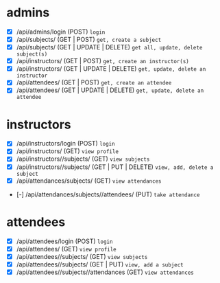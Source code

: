 # admins

- [x] /api/admins/login (POST) `login`
- [x] /api/subjects/ (GET | POST) `get, create a subject`
- [x] /api/subjects/<id> (GET | UPDATE | DELETE) `get all, update, delete subject(s)`
- [x] /api/instructors/ (GET | POST) `get, create an instructor(s)`
- [x] /api/instructors/<id> (GET | UPDATE | DELETE) `get, update, delete an instructor`
- [x] /api/attendees/ (GET | POST) `get, create an attendee`
- [x] /api/attendees/<id> (GET | UPDATE | DELETE) `get, update, delete an attendee`

# instructors

- [x] /api/instructors/login (POST) `login`
- [x] /api/instructors/<id> (GET) `view profile`
- [x] /api/instructors/<id>/subjects/ (GET) `view subjects`
- [x] /api/instructors/<id>/subjects/<id> (GET | PUT | DELETE) `view, add, delete a subject`
- [x] /api/attendances/subjects/<id> (GET) `view attendances`
- [-] /api/attendances/subjects/<id>/attendees/<id> (PUT) `take attendance`

# attendees

- [x] /api/attendees/login (POST) `login`
- [x] /api/attendees/<id> (GET) `view profile`
- [x] /api/attendees/<id>/subjects/ (GET) `view subjects`
- [x] /api/attendees/<id>/subjects/<id> (GET | PUT) `view, add a subject`
- [x] /api/attendees/<id>/subjects/<id>/attendances (GET) `view attendances`
